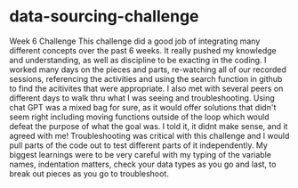 # data-sourcing-challenge
Week 6 Challenge
This challenge did a good job of integrating many different concepts over the past 6 weeks.  It really pushed my knowledge and understanding, as well as discipline to be exacting in the coding.
I worked many days on the pieces and parts, re-watching all of our recorded sessions, referencing the activities and using the search function in github to find the acitivites that were appropriate.
I also met with several peers on different days to walk thru what I was seeing and troubleshooting. 
Using chat GPT was a mixed bag for sure, as it would offer solutions that didn't seem right including moving functions outside of the loop which would defeat the purpose of what the goal was. I told it, it didnt make sense, and it agreed with me!
Troubleshooting was critical with this challenge and I would pull parts of the code out to test different parts of it independently.
My biggest learnings were to be very careful with my typing of the variable names, indentation matters, check your data types as you go and last, to break out pieces as you go to troubleshoot.
